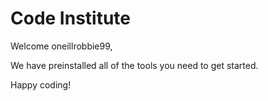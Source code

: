 # Code Institute

Welcome oneillrobbie99,

We have preinstalled all of the tools you need to get started.

Happy coding!